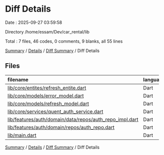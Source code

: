 # Diff Details

Date : 2025-09-27 03:59:58

Directory /home/essam/Dev/car_rental/lib

Total : 7 files,  46 codes, 0 comments, 9 blanks, all 55 lines

[Summary](results.md) / [Details](details.md) / [Diff Summary](diff.md) / Diff Details

## Files
| filename | language | code | comment | blank | total |
| :--- | :--- | ---: | ---: | ---: | ---: |
| [lib/core/entites/refresh_entite.dart](/lib/core/entites/refresh_entite.dart) | Dart | 5 | 0 | 2 | 7 |
| [lib/core/models/error_model.dart](/lib/core/models/error_model.dart) | Dart | 0 | 0 | -2 | -2 |
| [lib/core/models/refresh_model.dart](/lib/core/models/refresh_model.dart) | Dart | 10 | 0 | 4 | 14 |
| [lib/core/services/quent_auth_service.dart](/lib/core/services/quent_auth_service.dart) | Dart | 13 | 0 | 3 | 16 |
| [lib/features/auth/domain/data/repos/auth_repo_impl.dart](/lib/features/auth/domain/data/repos/auth_repo_impl.dart) | Dart | 14 | 0 | 0 | 14 |
| [lib/features/auth/domain/repos/auth_repo.dart](/lib/features/auth/domain/repos/auth_repo.dart) | Dart | 4 | 0 | 1 | 5 |
| [lib/main.dart](/lib/main.dart) | Dart | 0 | 0 | 1 | 1 |

[Summary](results.md) / [Details](details.md) / [Diff Summary](diff.md) / Diff Details